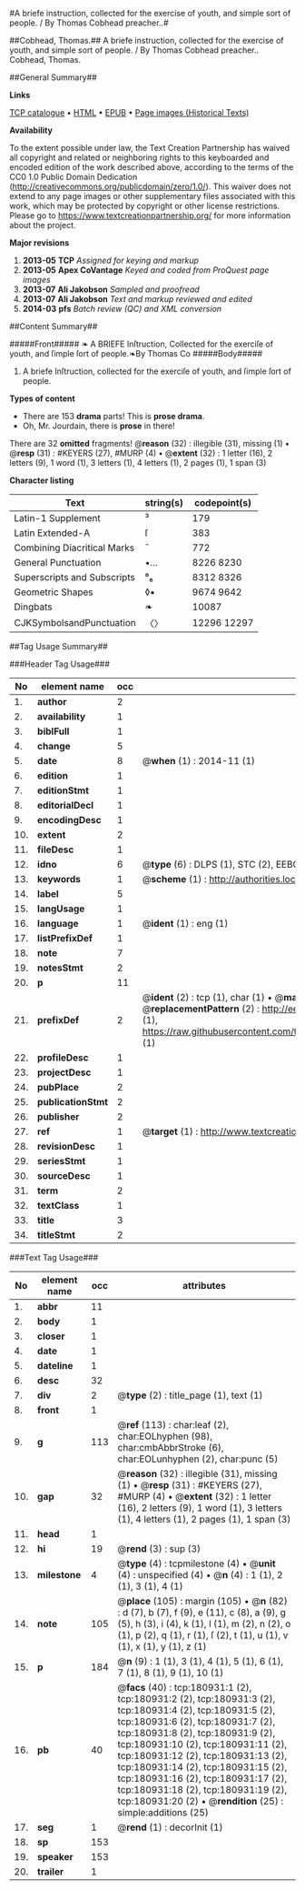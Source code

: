 #A briefe instruction, collected for the exercise of youth, and simple sort of people. / By Thomas Cobhead preacher..#

##Cobhead, Thomas.##
A briefe instruction, collected for the exercise of youth, and simple sort of people. / By Thomas Cobhead preacher..
Cobhead, Thomas.

##General Summary##

**Links**

[TCP catalogue](http://www.ota.ox.ac.uk/tcp/)  • 
[HTML](http://tei.it.ox.ac.uk/tcp/Texts-HTML/free/B01/B01079.html)  • 
[EPUB](http://tei.it.ox.ac.uk/tcp/Texts-EPUB/free/B01/B01079.epub) • 
[Page images (Historical Texts)](https://historicaltexts.jisc.ac.uk/eebo-56572825e)

**Availability**

To the extent possible under law, the Text Creation Partnership has waived all copyright and related or neighboring rights to this keyboarded and encoded edition of the work described above, according to the terms of the CC0 1.0 Public Domain Dedication (http://creativecommons.org/publicdomain/zero/1.0/). This waiver does not extend to any page images or other supplementary files associated with this work, which may be protected by copyright or other license restrictions. Please go to https://www.textcreationpartnership.org/ for more information about the project.

**Major revisions**

1. __2013-05__ __TCP__ *Assigned for keying and markup*
1. __2013-05__ __Apex CoVantage__ *Keyed and coded from ProQuest page images*
1. __2013-07__ __Ali Jakobson__ *Sampled and proofread*
1. __2013-07__ __Ali Jakobson__ *Text and markup reviewed and edited*
1. __2014-03__ __pfs__ *Batch review (QC) and XML conversion*

##Content Summary##

#####Front#####
❧ A BRIEFE Inſtruction, Collected for the exerciſe of youth, and ſimple ſort of people.❧By Thomas Co
#####Body#####

1. A briefe Inſtruction, collected for the exerciſe of youth, and ſimple ſort of people.

**Types of content**

  * There are 153 **drama** parts! This is **prose drama**.
  * Oh, Mr. Jourdain, there is **prose** in there!

There are 32 **omitted** fragments! 
 @__reason__ (32) : illegible (31), missing (1)  •  @__resp__ (31) : #KEYERS (27), #MURP (4)  •  @__extent__ (32) : 1 letter (16), 2 letters (9), 1 word (1), 3 letters (1), 4 letters (1), 2 pages (1), 1 span (3)

**Character listing**


|Text|string(s)|codepoint(s)|
|---|---|---|
|Latin-1 Supplement|³|179|
|Latin Extended-A|ſ|383|
|Combining             Diacritical Marks|̄|772|
|General Punctuation|•…|8226 8230|
|Superscripts             and Subscripts|⁸₆|8312 8326|
|Geometric Shapes|◊▪|9674 9642|
|Dingbats|❧|10087|
|CJKSymbolsandPunctuation|〈〉|12296 12297|

##Tag Usage Summary##

###Header Tag Usage###

|No|element name|occ|attributes|
|---|---|---|---|
|1.|__author__|2||
|2.|__availability__|1||
|3.|__biblFull__|1||
|4.|__change__|5||
|5.|__date__|8| @__when__ (1) : 2014-11 (1)|
|6.|__edition__|1||
|7.|__editionStmt__|1||
|8.|__editorialDecl__|1||
|9.|__encodingDesc__|1||
|10.|__extent__|2||
|11.|__fileDesc__|1||
|12.|__idno__|6| @__type__ (6) : DLPS (1), STC (2), EEBO-CITATION (1), OCLC (1), VID (1)|
|13.|__keywords__|1| @__scheme__ (1) : http://authorities.loc.gov/ (1)|
|14.|__label__|5||
|15.|__langUsage__|1||
|16.|__language__|1| @__ident__ (1) : eng (1)|
|17.|__listPrefixDef__|1||
|18.|__note__|7||
|19.|__notesStmt__|2||
|20.|__p__|11||
|21.|__prefixDef__|2| @__ident__ (2) : tcp (1), char (1)  •  @__matchPattern__ (2) : ([0-9\-]+):([0-9IVX]+) (1), (.+) (1)  •  @__replacementPattern__ (2) : http://eebo.chadwyck.com/downloadtiff?vid=$1&page=$2 (1), https://raw.githubusercontent.com/textcreationpartnership/Texts/master/tcpchars.xml#$1 (1)|
|22.|__profileDesc__|1||
|23.|__projectDesc__|1||
|24.|__pubPlace__|2||
|25.|__publicationStmt__|2||
|26.|__publisher__|2||
|27.|__ref__|1| @__target__ (1) : http://www.textcreationpartnership.org/docs/. (1)|
|28.|__revisionDesc__|1||
|29.|__seriesStmt__|1||
|30.|__sourceDesc__|1||
|31.|__term__|2||
|32.|__textClass__|1||
|33.|__title__|3||
|34.|__titleStmt__|2||


###Text Tag Usage###

|No|element name|occ|attributes|
|---|---|---|---|
|1.|__abbr__|11||
|2.|__body__|1||
|3.|__closer__|1||
|4.|__date__|1||
|5.|__dateline__|1||
|6.|__desc__|32||
|7.|__div__|2| @__type__ (2) : title_page (1), text (1)|
|8.|__front__|1||
|9.|__g__|113| @__ref__ (113) : char:leaf (2), char:EOLhyphen (98), char:cmbAbbrStroke (6), char:EOLunhyphen (2), char:punc (5)|
|10.|__gap__|32| @__reason__ (32) : illegible (31), missing (1)  •  @__resp__ (31) : #KEYERS (27), #MURP (4)  •  @__extent__ (32) : 1 letter (16), 2 letters (9), 1 word (1), 3 letters (1), 4 letters (1), 2 pages (1), 1 span (3)|
|11.|__head__|1||
|12.|__hi__|19| @__rend__ (3) : sup (3)|
|13.|__milestone__|4| @__type__ (4) : tcpmilestone (4)  •  @__unit__ (4) : unspecified (4)  •  @__n__ (4) : 1 (1), 2 (1), 3 (1), 4 (1)|
|14.|__note__|105| @__place__ (105) : margin (105)  •  @__n__ (82) : d (7), b (7), f (9), e (11), c (8), a (9), g (5), h (3), i (4), k (1), l (1), m (2), n (2), o (1), p (2), q (1), r (1), ſ (2), t (1), u (1), v (1), x (1), y (1), z (1)|
|15.|__p__|184| @__n__ (9) : 1 (1), 3 (1), 4 (1), 5 (1), 6 (1), 7 (1), 8 (1), 9 (1), 10 (1)|
|16.|__pb__|40| @__facs__ (40) : tcp:180931:1 (2), tcp:180931:2 (2), tcp:180931:3 (2), tcp:180931:4 (2), tcp:180931:5 (2), tcp:180931:6 (2), tcp:180931:7 (2), tcp:180931:8 (2), tcp:180931:9 (2), tcp:180931:10 (2), tcp:180931:11 (2), tcp:180931:12 (2), tcp:180931:13 (2), tcp:180931:14 (2), tcp:180931:15 (2), tcp:180931:16 (2), tcp:180931:17 (2), tcp:180931:18 (2), tcp:180931:19 (2), tcp:180931:20 (2)  •  @__rendition__ (25) : simple:additions (25)|
|17.|__seg__|1| @__rend__ (1) : decorInit (1)|
|18.|__sp__|153||
|19.|__speaker__|153||
|20.|__trailer__|1||
